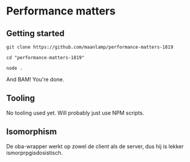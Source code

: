 # Performance matters

## Getting started
```shell
git clone https://github.com/maanlamp/performance-matters-1819

cd "performance-matters-1819"

node .
```

And BAM! You're done.

## Tooling
No tooling used yet. Will probably just use NPM scripts.

## Isomorphism
De oba-wrapper werkt op zowel de client als de server, dus hij is lekker ismorprpgisdosistisch.